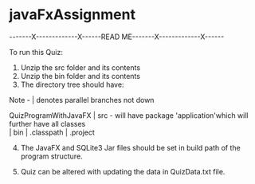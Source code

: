 # javaFxAssignment

-------X-------------X------READ ME-------X-------------X------

To run this Quiz:

1. Unzip the src folder and its contents
2. Unzip the bin folder and its contents
3. The directory tree should have:

Note - | denotes parallel branches not down 


QuizProgramWithJavaFX<proj name>
|
src - will have package 'application'which will further have all classes 			
|
bin
|
.classpath
|
.project


4. The JavaFX and SQLite3 Jar files should be set in build path of the program structure. 

5. Quiz can be altered with updating the data in QuizData.txt file.


